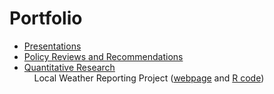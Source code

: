 # Portfolio

* [Presentations](https://github.com/JasmineAdams/Portfolio/tree/main/PDFs/Presentations) <br />
* [Policy Reviews and Recommendations](https://github.com/JasmineAdams/Portfolio/tree/main/PDFs/Memos%20and%20Research%20Reviews) <br />
* [Quantitative Research](https://github.com/JasmineAdams/Portfolio/tree/main/PDFs/Research%20Projects%20and%20Proposals)  <br />
&nbsp;&nbsp;&nbsp; Local Weather Reporting Project ([webpage](https://jasmineadams.github.io/Portfolio/) and
[R code](https://github.com/JasmineAdams/Portfolio/blob/main/PDFs/Research%20Projects%20and%20Proposals/Local%20Weather%20Reporting%20(R%20Code).rmd))
